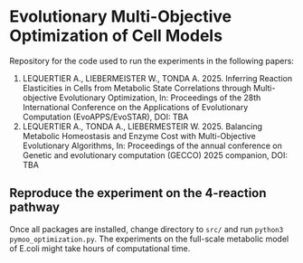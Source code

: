 # Evolutionary Multi-Objective Optimization of Cell Models
Repository for the code used to run the experiments in the following papers:
1. LEQUERTIER A., LIEBERMEISTER W., TONDA A. 2025. Inferring Reaction Elasticities in Cells from Metabolic State Correlations through Multi-objective Evolutionary Optimization, In: Proceedings of the 28th International Conference on the Applications of Evolutionary Computation (EvoAPPS/EvoSTAR), DOI: TBA
2. LEQUERTIER A., TONDA A., LIEBERMESTEIR W. 2025. Balancing Metabolic Homeostasis and Enzyme Cost with Multi-Objective Evolutionary Algorithms, In: Proceedings of the annual conference on Genetic and evolutionary computation (GECCO) 2025 companion, DOI: TBA

## Reproduce the experiment on the 4-reaction pathway 
Once all packages are installed, change directory to `src/` and run `python3 pymoo_optimization.py`. The experiments on the full-scale metabolic model of E.coli might take hours of computational time.
